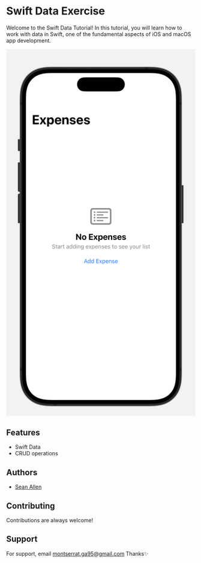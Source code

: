 
# Swift Data Exercise

Welcome to the Swift Data Tutorial! In this tutorial, you will learn how to work with data in Swift, one of the fundamental aspects of iOS and macOS app development.

![Swift Data](SwiftData.png)


## Features

- Swift Data
- CRUD operations



## Authors

- [Sean Allen](https://www.youtube.com/watch?v=mvXFGikltPc)


## Contributing

Contributions are always welcome!



## Support

For support, email montserrat.ga95@gmail.com Thanks✨


